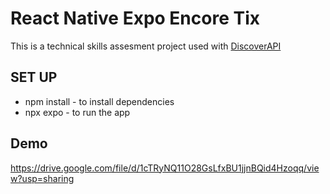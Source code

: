 # React Native Expo Encore Tix

This is a technical skills assesment project used with [DiscoverAPI](https://developer.ticketmaster.com/products-and-docs/apis/discovery-api/v2/#overview)

## SET UP

- npm install - to install dependencies
- npx expo - to run the app

## Demo

https://drive.google.com/file/d/1cTRyNQ11O28GsLfxBU1jjnBQid4Hzoqq/view?usp=sharing
